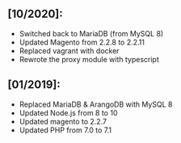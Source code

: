 ## [10/2020]:
* Switched back to MariaDB (from MySQL 8)
* Updated Magento from 2.2.8 to 2.2.11
* Replaced vagrant with docker
* Rewrote the proxy module with typescript

## [01/2019]:
* Replaced MariaDB & ArangoDB with MySQL 8
* Updated Node.js from 8 to 10
* Updated magento to 2.2.7
* Updated PHP from 7.0 to 7.1
